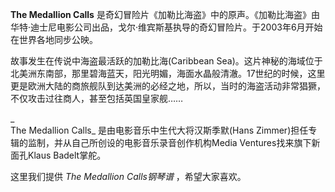 

**The Medallion Calls**
是奇幻冒险片《加勒比海盗》中的原声。《加勒比海盗》由华特·迪士尼电影公司出品，戈尔·维宾斯基执导的奇幻冒险片。于2003年6月开始在世界各地同步公映。

  
故事发生在传说中海盗最活跃的加勒比海(Caribbean
Sea)。这片神秘的海域位于北美洲东南部，那里碧海蓝天，阳光明媚，海面水晶般清澈。17世纪的时候，这里更是欧洲大陆的商旅舰队到达美洲的必经之地，所以，当时的海盗活动非常猖獗，不仅攻击过往商人，甚至包括英国皇家舰……

_  
The Medallion Calls_ 是由电影音乐中生代大将汉斯季默(Hans
Zimmer)担任专辑的监制，并从自己所创设的电影音乐录音创作机构Media Ventures找来旗下新面孔Klaus Badelt掌舵。

  
这里我们提供 _The Medallion Calls钢琴谱_ ，希望大家喜欢。

